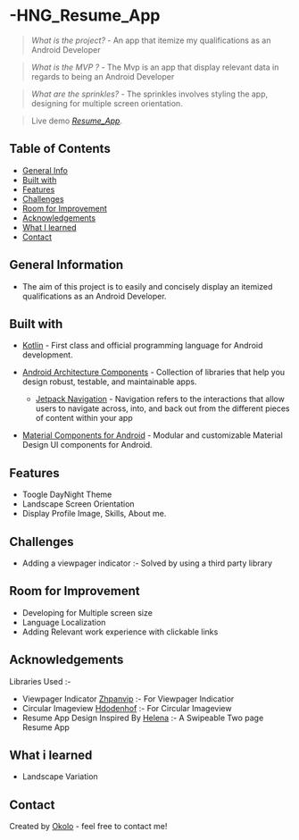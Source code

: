 # -HNG_Resume_App

> _What is the project?_ - An app that itemize my qualifications as an Android Developer 

> _What is the MVP ?_ - The Mvp is an app that display relevant data in regards to being an Android Developer 

> _What are the sprinkles?_ - The sprinkles involves styling the app, designing for multiple screen orientation.

> Live demo [_Resume_App_](https://appetize.io/app/vhrovqdoca4kmae4nnmhvcclwa?device=pixel4&osVersion=11.0&scale=75). 

## Table of Contents
* [General Info](#general-information)
* [Built with](#built-with)
* [Features](#features)
* [Challenges](#challenges)
* [Room for Improvement](#room-for-improvement)
* [Acknowledgements](#acknowledgements)
* [What I learned](#what-i-learned)
* [Contact](#contact)

## General Information
- The aim of this project is to easily and concisely display an itemized qualifications as an Android Developer.

## Built with
- [Kotlin](https://kotlinlang.org/) - First class and official programming language for Android development.

- [Android Architecture Components](https://developer.android.com/topic/libraries/architecture) - Collection of libraries that help you design robust, testable, and maintainable apps.

  - [Jetpack Navigation](https://developer.android.com/guide/navigation) - Navigation refers to the interactions that allow users to navigate across, into, and back out from the different pieces of content within your app
- [Material Components for Android](https://github.com/material-components/material-components-android) - Modular and customizable Material Design UI components for Android.

## Features
- Toogle DayNight Theme 
- Landscape Screen Orientation 
- Display Profile Image, Skills, About me.

## Challenges
- Adding a viewpager indicator :- Solved by using a third party library

## Room for Improvement
- Developing for Multiple screen size 
- Language Localization 
- Adding Relevant work experience with clickable links

## Acknowledgements
Libraries Used :-
- Viewpager Indicator [Zhpanvip](https://github.com/zhpanvip/viewpagerindicator) :- For Viewpager Indicatior
- Circular Imageview [Hdodenhof](https://github.com/hdodenhof/CircleImageView) :- For Circular Imageview
- Resume App Design Inspired By [Helena](https://dribbble.com/shots/14436103-Resume-App) :- A Swipeable Two page Resume App

## What i learned
- Landscape Variation 

## Contact
Created by [Okolo](https://twitter.com/Okolo_Arthur) - feel free to contact me!
